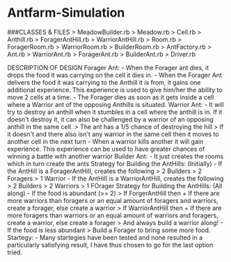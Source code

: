 # Antfarm-Simulation

###CLASSES & FILES
	> MeadowBuilder.rb
	> Meadow.rb
	> Cell.rb
	> Anthill.rb
	> ForagerAntHill.rb
	> WarriorAntHill.rb
	> Room.rb
	> ForagerRoom.rb
	> WarriorRoom.rb
	> BuilderRoom.rb
	> AntFactory.rb
	> Ant.rb
	> WarriorAnt.rb
	> ForagerAnt.rb
	> BuilderAnt.rb
	> Driver.rb

DESCRIPTION OF DESIGN
	Forager Ant:
		- When the Forager ant dies, it drops the food it was carrying
		on the cell it dies in.
		- When the Forager Ant delivers the food it was carrying to the
		Anthill it is from, it gains one additional experience. This
		experience is used to give him/her the ability to move 2 cells
		at a time.
		- The Forager dies as soon as it gets inside a cell where a
		Warrior ant of the opposing Anthills is situated.
	Warrior Ant:
		- It will try to destroy an anthill when it stumbles in a cell 
		where the anthill is in. If it doesn't destroy it, it can also
		be challenged by a warrior of an opposing anthill in the same
		cell. 
			> The ant has a 1/5 chance of destroying the hill
			> If it doesn't and there also isn't any warrior in the
			same cell then it moves to another cell in the next turn
		- When a warrior kills another it will gain experience. This 
		experience can be used to have greater chances of winning a battle 
		with another warrior
	Builder Ant:
		- It just creates the rooms which in turn create the ants
	Strategy for Building the AntHills: (Initially)
		- If the AntHill is a ForagerAntHill, creates the following
			> 2 Builders
			> 2 Foragers
			> 1 Warrior
		- If the AntHill is a WarriorAntHill, creates the following
			> 2 Builders
			> 2 Warriors
			> 1 FOrager
	Strategy for Building the AntHills: (All along)
		- If the food is abundant (>= 2)
			> If ForgerAntHill then
				+ If there are more warriors than foragers or 
				an equal amount of foragers and warriors, create
				a forager, else create a warrior
			> If WarriorAntHill then
				+ If there are more foragers than warriors or 
				an equal amount of warriors and foragers, create
				a warrior, else create a forager
			> And always build a warrior along!
		- If the food is less abundant
			> Build a Forager to bring some more food.
	Startegy:
		- Many startegies have been tested and none resulted in a 
		particularly satisfying result, I have thus chosen to go 
		for the last option tried.
	


